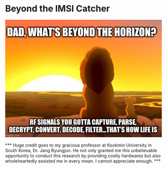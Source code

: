 # Beyond the IMSI Catcher



![lionking meme](/images/lionkingmeme.png)

 *** Huge credit goes to my gracious professor at Kookmin University in South Korea, Dr. Jang Byungjun. He not only granted me this unbelievable opportunity to conduct this research by providing costly hardwares but also wholeheartedly assisted me in every mean. I cannot appreciate enough. ***
